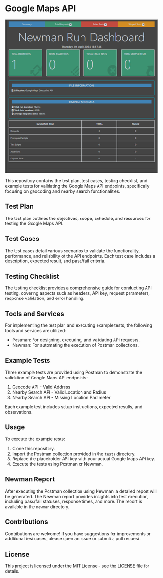 # Google Maps API

![Google Maps API Report-Newman](Report.PNG)

This repository contains the test plan, test cases, testing checklist, and example tests for validating the Google Maps API endpoints, specifically focusing on geocoding and nearby search functionalities.

## Test Plan

The test plan outlines the objectives, scope, schedule, and resources for testing the Google Maps API.

## Test Cases

The test cases detail various scenarios to validate the functionality, performance, and reliability of the API endpoints. Each test case includes a description, expected result, and pass/fail criteria.

## Testing Checklist

The testing checklist provides a comprehensive guide for conducting API testing, covering aspects such as headers, API key, request parameters, response validation, and error handling.

## Tools and Services

For implementing the test plan and executing example tests, the following tools and services are utilized:
- Postman: For designing, executing, and validating API requests.
- Newman: For automating the execution of Postman collections.

## Example Tests

Three example tests are provided using Postman to demonstrate the validation of Google Maps API endpoints:
1. Geocode API - Valid Address
2. Nearby Search API - Valid Location and Radius
3. Nearby Search API - Missing Location Parameter

Each example test includes setup instructions, expected results, and observations.

## Usage

To execute the example tests:
1. Clone this repository.
2. Import the Postman collection provided in the `tests` directory.
3. Replace the placeholder API key with your actual Google Maps API key.
4. Execute the tests using Postman or Newman.

## Newman Report

After executing the Postman collection using Newman, a detailed report will be generated. The Newman report provides insights into test execution, including pass/fail statuses, response times, and more. The report is available in the `newman` directory.

## Contributions

Contributions are welcome! If you have suggestions for improvements or additional test cases, please open an issue or submit a pull request.

## License

This project is licensed under the MIT License - see the [LICENSE](LICENSE) file for details.
